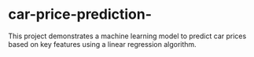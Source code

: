 # car-price-prediction-
This project demonstrates a machine learning model to predict car prices based on key features using a linear regression algorithm.

